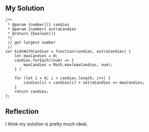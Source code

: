 ## My Solution

```
/**
 * @param {number[]} candies
 * @param {number} extraCandies
 * @return {boolean[]}
 */
 // get largest number
 //
var kidsWithCandies = function(candies, extraCandies) {
    let maxCandies = 0;
    candies.forEach((num) => {
        maxCandies = Math.max(maxCandies, num);
    } )

    for (let i = 0; i < candies.length; i++) {
        candies[i] = candies[i] + extraCandies >= maxCandies;
    }
    return candies;
};
```

## Reflection

I think my solution is pretty much ideal.
